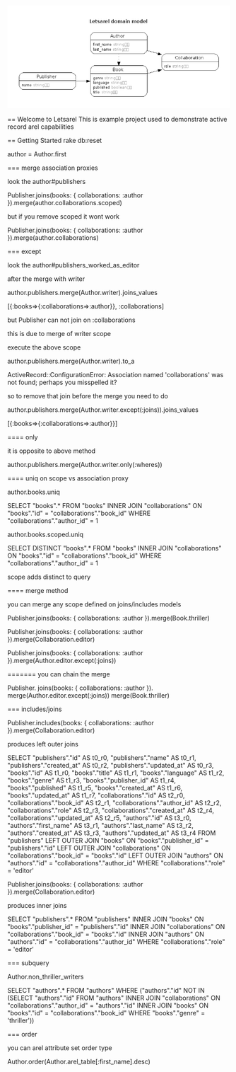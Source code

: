 ![Alt text](/ERD.png)

== Welcome to Letsarel
  This is example project used to demonstrate active record arel capabilities

== Getting Started
  rake db:reset

  author = Author.first

=== merge association proxies

look the author#publishers 

  Publisher.joins(books: { collaborations: :author }).merge(author.collaborations.scoped)

but if you remove scoped it wont work

  Publisher.joins(books: { collaborations: :author }).merge(author.collaborations)

=== except

look the author#publishers_worked_as_editor

after the merge with writer

  author.publishers.merge(Author.writer).joins_values

  [{:books=>{:collaborations=>:author}}, :collaborations]

but Publisher can not join on :collaborations

this is due to merge of writer scope

execute the above scope

  author.publishers.merge(Author.writer).to_a

  ActiveRecord::ConfigurationError: Association named 'collaborations' was not found; perhaps you misspelled it?

so to remove that join before the merge you need to do

  author.publishers.merge(Author.writer.except(:joins)).joins_values

  [{:books=>{:collaborations=>:author}}]


==== only

it is opposite to above method

  author.publishers.merge(Author.writer.only(:wheres))

==== uniq on scope vs association proxy

  author.books.uniq

  SELECT "books".* FROM "books" INNER JOIN "collaborations" ON "books"."id" = "collaborations"."book_id" WHERE "collaborations"."author_id" = 1

  author.books.scoped.uniq

  SELECT DISTINCT "books".* FROM "books" INNER JOIN "collaborations" ON "books"."id" = "collaborations"."book_id" WHERE "collaborations"."author_id" = 1

scope adds distinct to query


==== merge method

you can merge any scope defined on joins/includes models


  Publisher.joins(books: { collaborations: :author }).merge(Book.thriller)

  Publisher.joins(books: { collaborations: :author }).merge(Collaboration.editor)

  Publisher.joins(books: { collaborations: :author }).merge(Author.editor.except(:joins))

======= you can chain the merge

  Publisher.
    joins(books: { collaborations: :author }).
    merge(Author.editor.except(:joins))
    merge(Book.thriller)

=== includes/joins

  Publisher.includes(books: { collaborations: :author }).merge(Collaboration.editor)

produces left outer joins

  SELECT "publishers"."id" AS t0_r0, "publishers"."name" AS t0_r1, "publishers"."created_at" AS t0_r2, "publishers"."updated_at" AS t0_r3, "books"."id" AS t1_r0, "books"."title" AS t1_r1, "books"."language" AS t1_r2, "books"."genre" AS t1_r3, "books"."publisher_id" AS t1_r4, "books"."published" AS t1_r5, "books"."created_at" AS t1_r6, "books"."updated_at" AS t1_r7, "collaborations"."id" AS t2_r0, "collaborations"."book_id" AS t2_r1, "collaborations"."author_id" AS t2_r2, "collaborations"."role" AS t2_r3, "collaborations"."created_at" AS t2_r4, "collaborations"."updated_at" AS t2_r5, "authors"."id" AS t3_r0, "authors"."first_name" AS t3_r1, "authors"."last_name" AS t3_r2, "authors"."created_at" AS t3_r3, "authors"."updated_at" AS t3_r4 FROM "publishers" LEFT OUTER JOIN "books" ON "books"."publisher_id" = "publishers"."id" LEFT OUTER JOIN "collaborations" ON "collaborations"."book_id" = "books"."id" LEFT OUTER JOIN "authors" ON "authors"."id" = "collaborations"."author_id" WHERE "collaborations"."role" = 'editor'

  Publisher.joins(books: { collaborations: :author }).merge(Collaboration.editor)

produces inner joins

  SELECT "publishers".* FROM "publishers" INNER JOIN "books" ON "books"."publisher_id" = "publishers"."id" INNER JOIN "collaborations" ON "collaborations"."book_id" = "books"."id" INNER JOIN "authors" ON "authors"."id" = "collaborations"."author_id" WHERE "collaborations"."role" = 'editor'

=== subquery

  Author.non_thriller_writers

  SELECT "authors".* FROM "authors" WHERE ("authors"."id" NOT IN (SELECT "authors"."id" FROM "authors" INNER JOIN "collaborations" ON "collaborations"."author_id" = "authors"."id" INNER JOIN "books" ON "books"."id" = "collaborations"."book_id" WHERE "books"."genre" = 'thriller'))

=== order

you can arel attribute set order type

  Author.order(Author.arel_table[:first_name].desc)
